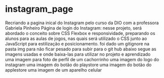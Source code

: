# instagram_page
Recriando a pagina inical do Instagram pelo curso da DIO com a professora Gabriela Pinheiro
Página de login do Instagram: 
nesse projeto, será abordado o conceito sobre CSS Flexbox e responsividade, preparando os alunos para as aulas de jogos, nas quais será utilizado o CSS junto ao JavaScript para estilização e posicionamento.
foi dado um gitignore na pasta img para não ficar pesado para subir para o git hub
abaixo segue as imagens usadas e onde baixa-las para utilizar no projeto e aprendizado
uma imagem para foto de perfil de um cachorrinho 
uma imagem do logo do instagram
uma imagem do botão do playstore
uma imagem do botão do applestore
uma imagem de um aparelho celular
